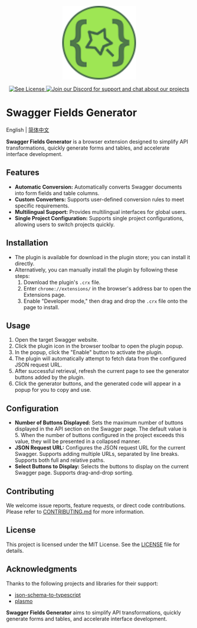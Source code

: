 <p align="center">
  <img alt="logo" width="200px" src="./assets/icon.png" />
</p>

<p align="center">
  <a aria-label="License" href="./LICENSE">
    <img alt="See License" src="https://img.shields.io/github/license/7pou/swagger-fields-generator?style=flat-square"/>
  </a>
  <a aria-label="Discord" href="https://discord.gg/mvTPqXKat5">
    <img alt="Join our Discord for support and chat about our projects" src="https://img.shields.io/discord/1342034439991070764?logo=discord&logoColor=white"/>
  </a>
</p>

# Swagger Fields Generator

English | [简体中文](./README_zh-CN.md)

**Swagger Fields Generator** is a browser extension designed to simplify API transformations, quickly generate forms and tables, and accelerate interface development.

## Features

- **Automatic Conversion:** Automatically converts Swagger documents into form fields and table columns.
- **Custom Converters:** Supports user-defined conversion rules to meet specific requirements.
- **Multilingual Support:** Provides multilingual interfaces for global users.
- **Single Project Configuration:** Supports single project configurations, allowing users to switch projects quickly.

## Installation

- The plugin is available for download in the plugin store; you can install it directly.
- Alternatively, you can manually install the plugin by following these steps:
  1. Download the plugin's `.crx` file.
  2. Enter `chrome://extensions/` in the browser's address bar to open the Extensions page.
  3. Enable "Developer mode," then drag and drop the `.crx` file onto the page to install.

## Usage

1. Open the target Swagger website.
2. Click the plugin icon in the browser toolbar to open the plugin popup.
3. In the popup, click the "Enable" button to activate the plugin.
4. The plugin will automatically attempt to fetch data from the configured JSON request URL.
5. After successful retrieval, refresh the current page to see the generator buttons added by the plugin.
6. Click the generator buttons, and the generated code will appear in a popup for you to copy and use.

## Configuration

- **Number of Buttons Displayed:** Sets the maximum number of buttons displayed in the API section on the Swagger page. The default value is 5. When the number of buttons configured in the project exceeds this value, they will be presented in a collapsed manner.
- **JSON Request URL:** Configures the JSON request URL for the current Swagger. Supports adding multiple URLs, separated by line breaks. Supports both full and relative paths.
- **Select Buttons to Display:** Selects the buttons to display on the current Swagger page. Supports drag-and-drop sorting.

## Contributing

We welcome issue reports, feature requests, or direct code contributions. Please refer to [CONTRIBUTING.md](CONTRIBUTING.md) for more information.

## License

This project is licensed under the MIT License. See the [LICENSE](LICENSE) file for details.

## Acknowledgments

Thanks to the following projects and libraries for their support:

- [json-schema-to-typescript](https://github.com/bcherny/json-schema-to-typescript)
- [plasmo](https://github.com/PlasmoHQ/plasmo)

**Swagger Fields Generator** aims to simplify API transformations, quickly generate forms and tables, and accelerate interface development.
